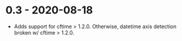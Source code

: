 # 0.3 - 2020-08-18

- Adds support for cftime > 1.2.0. Otherwise, datetime axis detection broken w/ cftime > 1.2.0.

